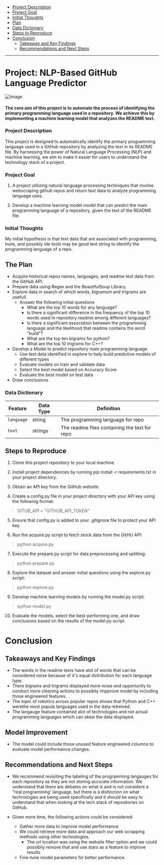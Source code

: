 <!--Created Anchor links to navigate read me better-->

- [Project Description](#project-description)
- [Project Goal](#project-goal)
- [Initial Thoughts](#initial-thoughts)
- [Plan](#the-plan)
- [Data Dictionary](#data-dictionary)
- [Steps to Reproduce](#steps-to-reproduce) 
- [Conclusion](#conclusion)
	- [Takeaway and Key Findings](#takeaways-and-key-findings)
	- [Recommendations and Next Steps](#recommendations-and-next-steps)


----------------------------------

# **Project: NLP-Based GitHub Language Predictor**

![image](https://repository-images.githubusercontent.com/289382429/e9c6ec80-8902-11eb-9f55-5de819da8bf5)

#### The core aim of this project is to automate the process of identifying the primary programming language used in a repository. We achieve this by implementing a machine learning model that analyzes the README text.

### Project Description

This project is designed to automatically identify the primary programming language used in a GitHub repository by analyzing the text in its README file. By harnessing the power of Natural Language Processing (NLP) and machine learning, we aim to make it easier for users to understand the technology stack of a project.

### Project Goal

1. A project utilizing natural language processing techniques that involve webscraping github repos and return text data to analyze programming language uses.

2. Develop a machine learning model model that can predict the main programming language of a repository, given the text of the README file.

### Initial Thoughts

My initial hypothesis is that text data that are associated with programming, tools, and possibly ide tools may be good text string to identify the programming language of a repo.

## The Plan

* Acquire historical repos names, languages, and readme text data from the GitHub API.
* Prepare data using Regex and the BeautifulSoup Library. 
* Explore data in search of which words, bigramsm and trigrams are usefull.
  * Answer the following initial questions
	* What are the top 10 words for any language?
    * Is there a significant difference in the frequency of the top 10 words used in repository readme among different languages?
    * Is there a significant association between the programming language and the likelihood that readme contains the word "build"?
    * What are the top ten bigrams for python?
    * What are the top 10 trigrams for C++?
* Develop a Model to predict repository main programming language
  * Use text data identified in explore to help build predictive models of different types
  * Evaluate models on train and validate data
  * Select the best model based on Accuracy Score
  * Evaluate the best model on test data
* Draw conclusions

### Data Dictionary

| **Feature**        | **Data Type** | **Definition**                                       |
|--------------------|---------------|-----------------------------------------------------|
| `language`        | string         |   The programming language for repo            | 
| `text`        | strings        | The readme files containing the text for repo    |



## Steps to Reproduce

1. Clone this project repository to your local machine.

2. Install project dependencies by running pip install -r requirements.txt in your project directory.

3. Obtain an API key from the GitHub website.

4. Create a config.py file in your project directory with your API key using the following format:

> GITUB_API = "GITHUB_API_TOKEN"
 
5. Ensure that config.py is added to your .gitignore file to protect your API key.

6. Run the acquire.py script to fetch stock data from the GitHU API:

> python acquire.py

7. Execute the prepare.py script for data preprocessing and splitting:

> python prepare.py

8. Explore the dataset and answer initial questions using the explore.py script:

> python explore.py

9. Develop machine learning models by running the model.py script:

> python model.py

10. Evaluate the models, select the best-performing one, and draw conclusions based on the results of the model.py script.


# Conclusion

## Takeaways and Key Findings

- The words in the readme texts have alot of words that can be considered noise because of it's equal dsitribution for each language type.
- There bigrams and trigrams displayed more noise and opportunity to conduct more cleaning actions to possibily impprove model by including those engineered features.
- The topic of robotics across popular repos shows that Python and C++ werethe most popula languages used in the data retreived.
- The langauge feature contained alot of technologies and not actual programming languages which can skew the data displayed.

## Model Improvement
- The model could include those unused feature engineered columns to evaluate model performance changes.

## Recommendations and Next Steps

- We recommend revisiting the labeling of the programming langauges for each repository as they are not storing accurate information. We understand that there are debates on what is and is not considere a "real programming' language, but there is a distinction on what technologies are being used specifically and it should be easy to understand that when looking at the tech stack of repositories on GitHub.

- Given more time, the following actions could be considered:
  - Gather more data to improve model performance.
  - We could retrieve more data and approach our web scrapping methods using other technologies.
    - The url location was using the website filter option and we could possibily remove that and use stars as a feature to improve results
  - Fine-tune model parameters for better performance.
